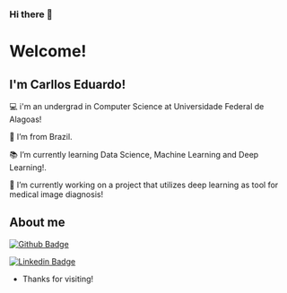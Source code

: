 ### Hi there 👋

<!--
**carlloos/carlloos** is a ✨ _special_ ✨ repository because its `README.md` (this file) appears on your GitHub profile.

Here are some ideas to get you started:

- 🔭 I’m currently working on ...
- 🌱 I’m currently learning ...
- 👯 I’m looking to collaborate on ...
- 🤔 I’m looking for help with ...
- 💬 Ask me about ...
- 📫 How to reach me: ...
- 😄 Pronouns: ...
- ⚡ Fun fact: ...
-->
# Welcome!

 

## I'm Carllos Eduardo!

 

:computer: i'm an undergrad in Computer Science at Universidade Federal de Alagoas!

:house_with_garden: I’m from Brazil.

:books: I’m currently learning Data Science, Machine Learning and Deep Learning!.

🔭 I’m currently working on a project that utilizes deep learning as tool for medical image diagnosis!

 

## About me

[![Github Badge](https://img.shields.io/badge/-Github-000?style=flat-square&logo=Github&logoColor=white&link=https://github.com/carlloos)](https://github.com/carlloos)

[![Linkedin Badge](https://img.shields.io/badge/-LinkedIn-blue?style=flat-square&logo=Linkedin&logoColor=white&link=https://www.linkedin.com/in/carllos-eduardo-ferreira-lopes/)](https://www.linkedin.com/in/carllos-eduardo-ferreira-lopes/)



- Thanks for visiting!
